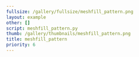 ```yaml
---
fullsize: /gallery/fullsize/meshfill_pattern.png
layout: example
other: []
script: meshfill_pattern.py
thumb: /gallery/thumbnails/meshfill_pattern.png
title: meshfill_pattern
priority: 6
---
```

